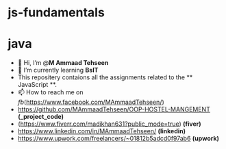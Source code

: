# js-fundamentals

# java

- 👋 Hi, I’m @**M Ammaad Tehseen**
- 🌱 I’m currently learning **BsIT**
- This repositery contaions all the assignments related to the ** JavaScript **.
- 📫 How to reach me on _fb_(https://www.facebook.com/MAmmaadTehseen/)
- https://github.com/MAmmaadTehseen/OOP-HOSTEL-MANGEMENT **(\_project_code)**
- (https://www.fiverr.com/madikhan631?public_mode=true) **(fiver)**
- https://www.linkedin.com/in/MAmmaadTehseen/ **(linkedin)**
- https://www.upwork.com/freelancers/~01812b5adcd0f97ab6 **(upwork)**

